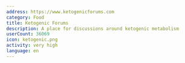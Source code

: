 ```yaml
---
address: https://www.ketogenicforums.com
category: Food
title: Ketogenic Forums
description: A place for discussions around ketogenic metabolism
userCount: 36069
icon: ketogenic.png
activity: very high
language: en
---
```


